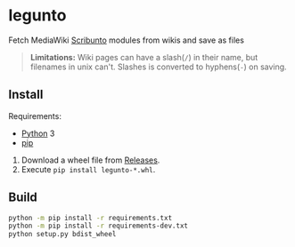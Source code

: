 # legunto

Fetch MediaWiki [Scribunto] modules from wikis and save as files

> **Limitations:**
> Wiki pages can have a slash(`/`) in their name, but filenames in unix can't. Slashes is converted to hyphens(`-`) on saving.

## Install

Requirements:

- [Python] 3
- [pip]

1. Download a wheel file from [Releases].
2. Execute `pip install legunto-*.whl`.

## Build

```sh
python -m pip install -r requirements.txt
python -m pip install -r requirements-dev.txt
python setup.py bdist_wheel
```

[scribunto]: https://www.mediawiki.org/wiki/Special:MyLanguage/Extension:Scribunto
[python]: https://www.python.org/
[pip]: https://pip.pypa.io/en/stable/
[releases]: https://github.com/femiwiki/legunto/releases
